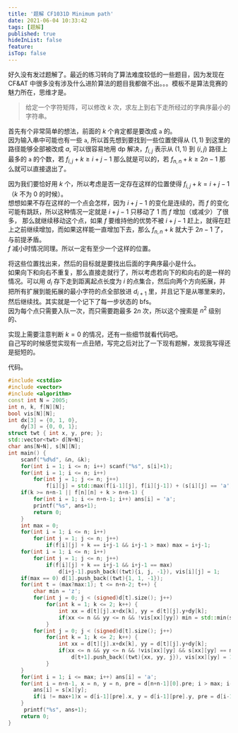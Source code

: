 ```yaml
---
title: '题解 CF1031D Minimum path'
date: 2021-06-04 10:33:42
tags: [题解]
published: true
hideInList: false
feature: 
isTop: false
---
```

好久没有发过题解了。最近的练习转向了算法难度较低的一些题目，因为发现在 CF&AT 中很多没有涉及什么进阶算法的题目我都做不出。。。模板不是算法竞赛的魅力所在，思维才是。

<!-- more -->

> 给定一个字符矩阵，可以修改 $k$ 次，求左上到右下走所经过的字典序最小的字符串。

首先有个非常简单的想法，前面的 $k$ 个肯定都是要改成 `a` 的。  
因为输入串中可能也有一些 `a`, 所以首先想到要找到一些位置使得从 $(1, 1)$ 到这里的路径能够全部被改成 $a$, 可以很容易地用 dp 解决，$f_{i, j}$ 表示从 $(1, 1)$ 到 $(i, j)$ 路径上最多的 `a` 的个数，若 $f_{i, j} + k \ge i+j-1$ 那么就是可以的，若 $f_{n,n} + k \ge 2n-1$ 那么就可以直接退出了。

因为我们要恰好用 $k$ 个，所以考虑是否一定存在这样的位置使得 $f_{i, j} + k = i+j-1$ （$k$ 不为 $0$ 的时候）。  
想想如果不存在这样的一个点会怎样，因为 $i+j-1$ 的变化是连续的，而 $f$ 的变化可能有跳跃，所以这种情况一定就是 $i+j-1$ 只移动了 $1$ 而 $f$ 增加（或减少）了很多， 那么就继续移动这个点，如果 $f$ 要维持他的优势不被 $i+j-1$ 赶上，就得在赶上之前继续增加，而如果这样能一直增加下去，那么 $f_{n, n} + k$ 就大于 $2n-1$ 了，与前提矛盾。  
$f$ 减小时情况同理。所以一定有至少一个这样的位置。

将这些位置找出来，然后的目标就是要找出后面的字典序最小是什么。  
如果向下和向右不重复，那么直接走就行了，所以考虑若向下的和向右的是一样的情况。可以用 $d_i$ 存下走到距离起点长度为 $i$ 的点集合，然后向两个方向拓展，并把所有扩展到能拓展的最小字符的点全部放进 $d_{i+1}$ 里，并且记下是从哪里来的，然后继续找。其实就是一个记下了每一步状态的 bfs。  
因为每个点只需要入队一次，而只需要跑最多 $2n$ 次，所以这个搜索是 $n^2$ 级别的、

实现上需要注意判断 $k = 0$ 的情况，还有一些细节就看代码吧。  
自己写的时候感觉实现有一点丑陋，写完之后对比了一下现有题解，发现我写得还是挺短的。

代码。

```cpp
#include <cstdio>
#include <vector>
#include <algorithm>
const int N = 2005;
int n, k, f[N][N];
bool vis[N][N];
int dx[3] = {0, 1, 0},	
	dy[3] = {0, 0, 1};
struct twt { int x, y, pre; };
std::vector<twt> d[N+N];
char ans[N+N], s[N][N];
int main() {
	scanf("%d%d", &n, &k);
	for(int i = 1; i <= n; i++) scanf("%s", s[i]+1);
	for(int i = 1; i <= n; i++)
		for(int j = 1; j <= n; j++)
			f[i][j] = std::max(f[i-1][j], f[i][j-1]) + (s[i][j] == 'a');
	if(k >= n+n-1 || f[n][n] + k > n+n-1) {
		for(int i = 1; i <= n+n-1; i++) ans[i] = 'a';
		printf("%s", ans+1);
		return 0;
	}
	int max = 0;
	for(int i = 1; i <= n; i++)
		for(int j = 1; j <= n; j++)
			if(f[i][j] + k == i+j-1 && i+j-1 > max) max = i+j-1;
	for(int i = 1; i <= n; i++)
		for(int j = 1; j <= n; j++)
			if(f[i][j] + k == i+j-1 && i+j-1 == max) 
				d[i+j-1].push_back((twt){i, j, -1}), vis[i][j] = 1;
	if(max == 0) d[1].push_back((twt){1, 1, -1});
	for(int t = (max?max:1); t <= n+n-2; t++) {
		char min = 'z';
		for(int j = 0; j < (signed)d[t].size(); j++) 
			for(int k = 1; k <= 2; k++) {
				int xx = d[t][j].x+dx[k], yy = d[t][j].y+dy[k];
				if(xx <= n && yy <= n && !vis[xx][yy]) min = std::min(s[xx][yy], min);
			} 
		for(int j = 0; j < (signed)d[t].size(); j++) 
			for(int k = 1; k <= 2; k++) {
				int xx = d[t][j].x+dx[k], yy = d[t][j].y+dy[k];
				if(xx <= n && yy <= n && !vis[xx][yy] && s[xx][yy] == min) 
					d[t+1].push_back((twt){xx, yy, j}), vis[xx][yy] = 1;
			} 
	}
	for(int i = 1; i <= max; i++) ans[i] = 'a';
	for(int i = n+n-1, x = n, y = n, pre = d[n+n-1][0].pre; i > max; i--) {
		ans[i] = s[x][y];
		if(i != max+1)x = d[i-1][pre].x, y = d[i-1][pre].y, pre = d[i-1][pre].pre;
	}
	 printf("%s", ans+1);
	return 0;
}
```